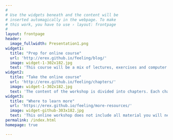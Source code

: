 ```yaml
---
#
# Use the widgets beneath and the content will be
# inserted automagically in the webpage. To make
# this work, you have to use › layout: frontpage
#
layout: frontpage
header:
  image_fullwidth: Presentation1.png
widget1:
  title: "Prep for online course"
  url: 'http://erex.github.io/feeling/blog/'
  image: widget-1-302x182.jpg
  text: 'This course will be a mix of lectures, exercises and computer practicals.'
widget2:
  title: "Take the online course"
  url: 'http://erex.github.io/feeling/chapters/'
  image: widget-1-302x182.jpg
  text: 'The content of the workshop is divided into chapters. Each chapter will take several hours to complete.'
widget3:
  title: "Where to learn more"
  url: 'https://erex.github.io/feeling/more-resources/'
  image: widget-github-303x182.jpg
  text: 'This online workshop does not include all material you will need to be proficient at designing, conducting and analysing a distance sampling project.  Here we show you where to acquire additional resources.'
permalink: /index.html
homepage: true

---
```

